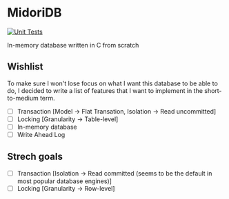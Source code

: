 # MidoriDB
[![Unit Tests](https://github.com/PauloMigAlmeida/MidoriDB/actions/workflows/tests.yml/badge.svg)](https://github.com/PauloMigAlmeida/MidoriDB/actions/workflows/tests.yml)

In-memory database written in C from scratch

## Wishlist
To make sure I won't lose focus on what I want this database to be able to do, I decided to write a list of features
that I want to implement in the short-to-medium term.

- [ ] Transaction [Model -> Flat Transation, Isolation -> Read uncommitted]
- [ ] Locking [Granularity -> Table-level]
- [ ] In-memory database
- [ ] Write Ahead Log

## Strech goals
- [ ] Transaction [Isolation -> Read committed (seems to be the default in most popular database engines)]
- [ ] Locking [Granularity -> Row-level]
